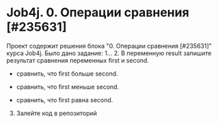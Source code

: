 # Job4j. 0. Операции сравнения [#235631]
Проект содержит решения блока "0. Операции сравнения [#235631]" курса Job4j.
Было дано задание:
1...
2. В переменную result запишите результат сравнения переменных first и second.

- сравнить, что first больше second.

- сравнить, что first меньше second.

- сравнить, что first равна second.

3. Залейте код в репозиторий